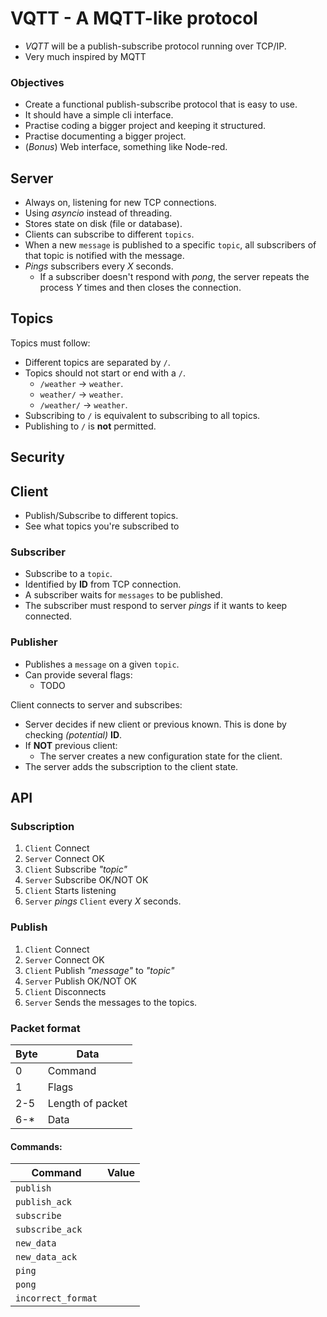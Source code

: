 # VQTT - A MQTT-like protocol
- *VQTT* will be a publish-subscribe protocol running over TCP/IP.
- Very much inspired by MQTT

### Objectives
- Create a functional publish-subscribe protocol that is easy to use.
- It should have a simple cli interface.
- Practise coding a bigger project and keeping it structured.
- Practise documenting a bigger project.
- (*Bonus*) Web interface, something like Node-red.

## Server
- Always on, listening for new TCP connections.
- Using *asyncio* instead of threading.
- Stores state on disk (file or database).
- Clients can subscribe to different `topics`.
- When a new `message` is published to a specific `topic`, all subscribers of that topic is notified with the message.
- *Pings* subscribers every *X* seconds.
  - If a subscriber doesn't respond with *pong*, the server repeats the process *Y* times and then closes the connection.

## Topics
Topics must follow:
- Different topics are separated by `/`.
- Topics should not start or end with a `/`.
  - `/weather` -> `weather`.
  - `weather/` -> `weather`.
  - `/weather/` -> `weather`.
- Subscribing to `/` is equivalent to subscribing to all topics.
- Publishing to `/` is **not** permitted.

## Security


## Client
- Publish/Subscribe to different topics.
- See what topics you're subscribed to

### Subscriber
- Subscribe to a `topic`.
- Identified by **ID** from TCP connection.
- A subscriber waits for `messages` to be published.
- The subscriber must respond to server *pings* if it wants to keep connected.

### Publisher
- Publishes a `message` on a given `topic`.
- Can provide several flags:
  - TODO

Client connects to server and subscribes:
- Server decides if new client or previous known. This is done by checking *(potential)* **ID**.
- If **NOT** previous client:
  - The server creates a new configuration state for the client.
- The server adds the subscription to the client state.

## API

### Subscription
1. `Client` Connect
2. `Server` Connect OK
3. `Client` Subscribe *"topic"*
4. `Server` Subscribe OK/NOT OK
5. `Client` Starts listening
6. `Server` *pings* `Client` every *X* seconds.


### Publish
1. `Client` Connect
2. `Server` Connect OK
3. `Client` Publish *"message"* to *"topic"*
4. `Server` Publish OK/NOT OK
5. `Client` Disconnects
6. `Server` Sends the messages to the topics.


### Packet format
| Byte | Data |
| ---- | --- |
| 0 | Command |
| 1 | Flags |
| 2-5 | Length of packet |
| 6-* | Data |

#### Commands:
| Command | Value |
| ---- | --- |
| `publish` | |
| `publish_ack` | |
| `subscribe` | |
| `subscribe_ack` | |
| `new_data` | |
| `new_data_ack` | |
| `ping` | |
| `pong` | |
| `incorrect_format` | |


